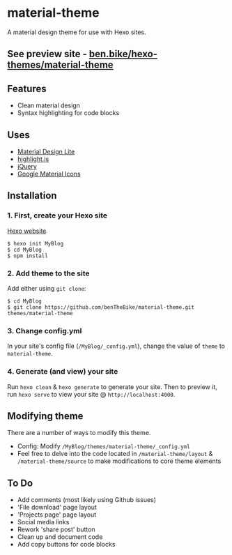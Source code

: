 # material-theme
A material design theme for use with Hexo sites.

## See preview site - [ben.bike/hexo-themes/material-theme](https://ben.bike/hexo-themes/material-theme/)

## Features
- Clean material design
- Syntax highlighting for code blocks

## Uses
- [Material Design Lite](https://getmdl.io/)
- [highlight.js](https://highlightjs.org/)
- [jQuery](https://jquery.com/)
- [Google Material Icons](https://material.io/icons/)


## Installation
### 1. First, create your Hexo site
[Hexo website](https://hexo.io/docs/setup.html)
```
$ hexo init MyBlog
$ cd MyBlog
$ npm install
```
### 2. Add theme to the site
Add either using ```git clone```:
```
$ cd MyBlog
$ git clone https://github.com/benTheBike/material-theme.git themes/material-theme
```

### 3. Change config.yml
In your site's config file (```/MyBlog/_config.yml```), change the value of ```theme``` to ```material-theme```.

### 4. Generate (and view) your site
Run ```hexo clean``` & ```hexo generate``` to generate your site. Then to preview it, run ```hexo serve``` to view your site @ ```http://localhost:4000```.

## Modifying theme
There are a number of ways to modify this theme.
- Config: Modify ```/MyBlog/themes/material-theme/_config.yml```
- Feel free to delve into the code located in ```/material-theme/layout``` & ```/material-theme/source``` to make modifications to core theme elements

## To Do
- Add comments (most likely using Github issues)
- 'File download' page layout
- 'Projects page' page layout
- Social media links
- Rework 'share post' button
- Clean up and document code
- Add copy buttons for code blocks
